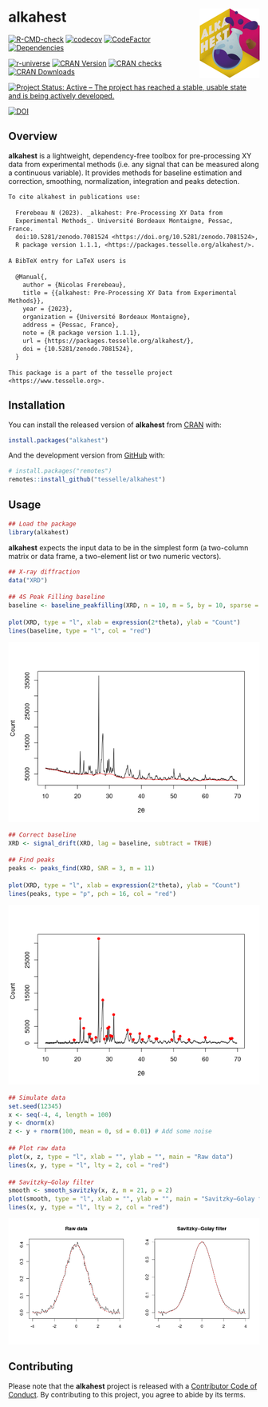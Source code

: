 
<!-- README.md is generated from README.Rmd. Please edit that file -->

# alkahest <img width=120px src="man/figures/logo.png" align="right" />

<!-- badges: start -->

[![R-CMD-check](https://github.com/tesselle/alkahest/workflows/R-CMD-check/badge.svg)](https://github.com/tesselle/alkahest/actions)
[![codecov](https://codecov.io/gh/tesselle/alkahest/branch/main/graph/badge.svg?token=wsIkAQ0XFK)](https://app.codecov.io/gh/tesselle/alkahest)
[![CodeFactor](https://www.codefactor.io/repository/github/tesselle/alkahest/badge/main)](https://www.codefactor.io/repository/github/tesselle/alkahest/overview/main)
[![Dependencies](https://tinyverse.netlify.com/badge/alkahest)](https://cran.r-project.org/package=alkahest)

<a href="https://tesselle.r-universe.dev" class="pkgdown-devel"><img
src="https://tesselle.r-universe.dev/badges/alkahest"
alt="r-universe" /></a>
<a href="https://cran.r-project.org/package=alkahest"
class="pkgdown-release"><img
src="http://www.r-pkg.org/badges/version/alkahest"
alt="CRAN Version" /></a> <a
href="https://cran.r-project.org/web/checks/check_results_alkahest.html"
class="pkgdown-release"><img
src="https://badges.cranchecks.info/worst/alkahest.svg"
alt="CRAN checks" /></a>
<a href="https://cran.r-project.org/package=alkahest"
class="pkgdown-release"><img
src="http://cranlogs.r-pkg.org/badges/alkahest"
alt="CRAN Downloads" /></a>

[![Project Status: Active – The project has reached a stable, usable
state and is being actively
developed.](https://www.repostatus.org/badges/latest/active.svg)](https://www.repostatus.org/#active)

[![DOI](https://zenodo.org/badge/DOI/10.5281/zenodo.7081524.svg)](https://doi.org/10.5281/zenodo.7081524)
<!-- badges: end -->

## Overview

**alkahest** is a lightweight, dependency-free toolbox for
pre-processing XY data from experimental methods (i.e. any signal that
can be measured along a continuous variable). It provides methods for
baseline estimation and correction, smoothing, normalization,
integration and peaks detection.

    To cite alkahest in publications use:

      Frerebeau N (2023). _alkahest: Pre-Processing XY Data from
      Experimental Methods_. Université Bordeaux Montaigne, Pessac, France.
      doi:10.5281/zenodo.7081524 <https://doi.org/10.5281/zenodo.7081524>,
      R package version 1.1.1, <https://packages.tesselle.org/alkahest/>.

    A BibTeX entry for LaTeX users is

      @Manual{,
        author = {Nicolas Frerebeau},
        title = {{alkahest: Pre-Processing XY Data from Experimental Methods}},
        year = {2023},
        organization = {Université Bordeaux Montaigne},
        address = {Pessac, France},
        note = {R package version 1.1.1},
        url = {https://packages.tesselle.org/alkahest/},
        doi = {10.5281/zenodo.7081524},
      }

    This package is a part of the tesselle project
    <https://www.tesselle.org>.

## Installation

You can install the released version of **alkahest** from
[CRAN](https://CRAN.R-project.org) with:

``` r
install.packages("alkahest")
```

And the development version from [GitHub](https://github.com/) with:

``` r
# install.packages("remotes")
remotes::install_github("tesselle/alkahest")
```

## Usage

``` r
## Load the package
library(alkahest)
```

**alkahest** expects the input data to be in the simplest form (a
two-column matrix or data frame, a two-element list or two numeric
vectors).

``` r
## X-ray diffraction
data("XRD")

## 4S Peak Filling baseline
baseline <- baseline_peakfilling(XRD, n = 10, m = 5, by = 10, sparse = TRUE)

plot(XRD, type = "l", xlab = expression(2*theta), ylab = "Count")
lines(baseline, type = "l", col = "red")
```

![](man/figures/README-baseline-1.png)<!-- -->

``` r
## Correct baseline
XRD <- signal_drift(XRD, lag = baseline, subtract = TRUE)

## Find peaks
peaks <- peaks_find(XRD, SNR = 3, m = 11)

plot(XRD, type = "l", xlab = expression(2*theta), ylab = "Count")
lines(peaks, type = "p", pch = 16, col = "red")
```

![](man/figures/README-peaks-1.png)<!-- -->

``` r
## Simulate data
set.seed(12345)
x <- seq(-4, 4, length = 100)
y <- dnorm(x)
z <- y + rnorm(100, mean = 0, sd = 0.01) # Add some noise

## Plot raw data
plot(x, z, type = "l", xlab = "", ylab = "", main = "Raw data")
lines(x, y, type = "l", lty = 2, col = "red")

## Savitzky–Golay filter
smooth <- smooth_savitzky(x, z, m = 21, p = 2)
plot(smooth, type = "l", xlab = "", ylab = "", main = "Savitzky–Golay filter")
lines(x, y, type = "l", lty = 2, col = "red")
```

<img src="man/figures/README-smooth-1.png" width="50%" /><img src="man/figures/README-smooth-2.png" width="50%" />

## Contributing

Please note that the **alkahest** project is released with a
[Contributor Code of Conduct](https://www.tesselle.org/conduct.html). By
contributing to this project, you agree to abide by its terms.
